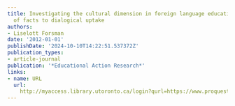 ```yaml
---
title: Investigating the cultural dimension in foreign language education—From transmission
  of facts to dialogical uptake
authors:
- Liselott Forsman
date: '2012-01-01'
publishDate: '2024-10-10T14:22:51.537372Z'
publication_types:
- article-journal
publication: '*Educational Action Research*'
links:
- name: URL
  url: 
    http://myaccess.library.utoronto.ca/login?qurl=https://www.proquest.com/docview/1324549748?accountid=14771&bdid=38384&_bd=vfNtw4aHC64PFz6wmUVGdEWKk08%3D
---
```

